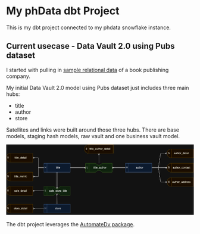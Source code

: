 # My phData dbt Project
This is my dbt project connected to my phdata snowflake instance.

## Current usecase - Data Vault 2.0 using Pubs dataset
I started with pulling in [sample relational data](https://relational-data.org/dataset/Pubs) of a book publishing company.

My initial Data Vault 2.0 model using Pubs dataset just includes three main hubs:

 - title
 - author
 - store

Satellites and links were built around those three hubs. There are base models, staging hash models, raw vault and one business vault model.

![pubs_data_vault-Raw Vault.drawio.png](https://github.com/Naga2002/dbt_snowflake_phdata/blob/update-readme-pubs-dv/.github/assets/pubs_data_vault-Raw%20Vault.drawio.png?sanitize=true)

The dbt project leverages the [AutomateDv package](https://automate-dv.readthedocs.io/en/latest/).
